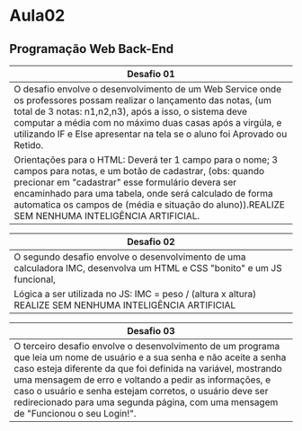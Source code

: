# Aula02
## Programação Web Back-End

|Desafio 01|
|-|
|O desafio envolve o desenvolvimento de um Web Service onde os professores possam realizar o lançamento das notas, (um total de 3 notas: n1,n2,n3), após a isso, o sistema deve computar a média com no máximo duas casas após a virgúla, e utilizando IF e Else apresentar na tela se o aluno foi Aprovado ou Retido. 
Orientações para o HTML: Deverá ter 1 campo para o nome; 3 campos para notas, e um botão de cadastrar, (obs: quando precionar em "cadastrar" esse formulário devera ser encaminhado para uma tabela, onde será calculado de forma automatica os campos de (média e situação do aluno)).REALIZE SEM NENHUMA INTELIGÊNCIA ARTIFICIAL.||-|

|Desafio 02|
|-|
|O segundo desafio envolve o desenvolvimento de uma calculadora IMC, desenvolva um HTML e CSS "bonito" e um JS funcional, 
Lógica a ser utilizada no JS: IMC = peso / (altura x altura) REALIZE SEM NENHUMA INTELIGÊNCIA ARTIFICIAL||-|

|Desafio 03|
|-|
|O terceiro desafio envolve o desenvolvimento de um programa que leia um nome de usuário e a sua senha e não aceite a senha caso esteja diferente da que foi definida na variável, mostrando uma mensagem de erro e voltando a pedir as informações, e caso o usuário e senha estejam corretos, o usuário deve ser redirecionado para uma segunda página, com uma mensagem de "Funcionou o seu Login!".||-|